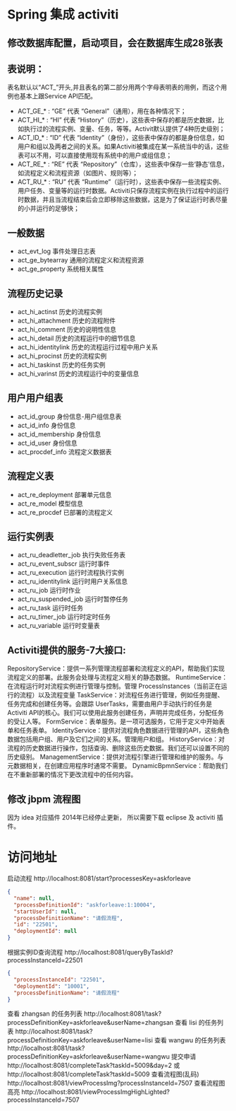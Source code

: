 # Spring 集成 activiti

## 修改数据库配置，启动项目，会在数据库生成28张表
## 表说明：
表名默认以“ACT_”开头,并且表名的第二部分用两个字母表明表的用例，而这个用例也基本上跟Service API匹配。

- ACT_GE_* : “GE” 代表 “General”（通用），用在各种情况下；
- ACT_HI_* : “HI” 代表 “History”（历史），这些表中保存的都是历史数据，比如执行过的流程实例、变量、任务，等等。Activit默认提供了4种历史级别；
- ACT_ID_* : “ID” 代表 “Identity”（身份），这些表中保存的都是身份信息，如用户和组以及两者之间的关系。如果Activiti被集成在某一系统当中的话，这些表可以不用，可以直接使用现有系统中的用户或组信息；
- ACT_RE_* : “RE” 代表 “Repository”（仓库），这些表中保存一些‘静态’信息，如流程定义和流程资源（如图片、规则等）；
- ACT_RU_* : “RU” 代表 “Runtime”（运行时），这些表中保存一些流程实例、用户任务、变量等的运行时数据。Activiti只保存流程实例在执行过程中的运行时数据，并且当流程结束后会立即移除这些数据，这是为了保证运行时表尽量的小并运行的足够快；

## 一般数据

- act_evt_log	事件处理日志表
- act_ge_bytearray	通用的流程定义和流程资源
- act_ge_property	系统相关属性

## 流程历史记录

- act_hi_actinst	历史的流程实例
- act_hi_attachment	历史的流程附件
- act_hi_comment	历史的说明性信息
- act_hi_detail	历史的流程运行中的细节信息
- act_hi_identitylink	历史的流程运行过程中用户关系
- act_hi_procinst	历史的流程实例
- act_hi_taskinst	历史的任务实例
- act_hi_varinst	历史的流程运行中的变量信息

## 用户用户组表

- act_id_group	身份信息-用户组信息表
- act_id_info	身份信息
- act_id_membership	身份信息
- act_id_user	身份信息
- act_procdef_info	流程定义数据表

## 流程定义表

- act_re_deployment	部署单元信息
- act_re_model	模型信息
- act_re_procdef	已部署的流程定义

## 运行实例表

- act_ru_deadletter_job	执行失败任务表
- act_ru_event_subscr	运行时事件
- act_ru_execution	运行时流程执行实例
- act_ru_identitylink	运行时用户关系信息
- act_ru_job	运行时作业
- act_ru_suspended_job	运行时暂停任务
- act_ru_task	运行时任务
- act_ru_timer_job	运行时定时任务
- act_ru_variable	运行时变量表

## Activiti提供的服务-7大接口:

RepositoryService：提供一系列管理流程部署和流程定义的API，帮助我们实现流程定义的部署。此服务会处理与流程定义相关的静态数据。
RuntimeService：在流程运行时对流程实例进行管理与控制。管理 ProcessInstances（当前正在运行的流程）以及流程变量
TaskService：对流程任务进行管理，例如任务提醒、任务完成和创建任务等。会跟踪 UserTasks，需要由用户手动执行的任务是Activiti API的核心。我们可以使用此服务创建任务，声明并完成任务，分配任务的受让人等。
FormService：表单服务。是一项可选服务，它用于定义中开始表单和任务表单。
IdentityService：提供对流程角色数据进行管理的API，这些角色数据包括用户组、用户及它们之间的关系。管理用户和组。
HistoryService：对流程的历史数据进行操作，包括查询、删除这些历史数据。我们还可以设置不同的历史级别。
ManagementService：提供对流程引擎进行管理和维护的服务。与元数据相关，在创建应用程序时通常不需要。
DynamicBpmnService：帮助我们在不重新部署的情况下更改流程中的任何内容。

## 修改 jbpm 流程图
因为 idea 对应插件 2014年已经停止更新， 所以需要下载 eclipse 及 activiti 插件。

# 访问地址
启动流程
http://localhost:8081/start?processesKey=askforleave
```json
{
  "name": null,
  "processDefinitionId": "askforleave:1:10004",
  "startUserId": null,
  "processDefinitionName": "请假流程",
  "id": "22501",
  "deploymentId": null
}
```
根据实例ID查询流程
http://localhost:8081/queryByTaskId?processInstanceId=22501
```json
{
  "processInstanceId": "22501",
  "deploymentId": "10001",
  "processDefinitionName": "请假流程"
}
```
查看 zhangsan 的任务列表
http://localhost:8081/task?processDefinitionKey=askforleave&userName=zhangsan
查看 lisi 的任务列表
http://localhost:8081/task?processDefinitionKey=askforleave&userName=lisi
查看 wangwu 的任务列表
http://localhost:8081/task?processDefinitionKey=askforleave&userName=wangwu
提交申请
http://localhost:8081/completeTask?taskId=5009&day=2
或
http://localhost:8081/completeTask?taskId=5009
查看流程图(乱码)
http://localhost:8081/viewProcessImg?processInstanceId=7507
查看流程图  高亮
http://localhost:8081/viewProcessImgHighLighted?processInstanceId=7507
